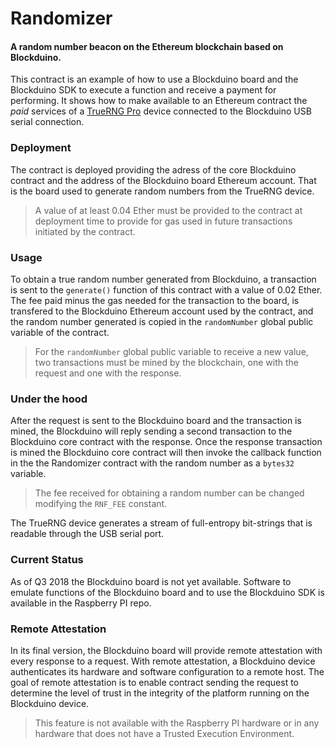 # Randomizer
#### A random number beacon on the Ethereum blockchain based on Blockduino. 

This contract is an example of how to use a Blockduino board and the Blockduino SDK to execute a function and receive a payment for performing. It shows how to make available to an Ethereum contract the _paid_ services of a [TrueRNG Pro](http://ubld.it/products/truerngpro) device connected to the Blockduino USB serial connection.

### Deployment
The contract is deployed providing the adress of the core Blockduino contract and the address of the Blockduino board Ethereum account. That is the board used to generate random numbers from the TrueRNG device.
> A value of at least 0.04 Ether must be provided to the contract at deployment time to provide for gas used in future transactions initiated by the contract.

### Usage
To obtain a true random number generated from Blockduino, a transaction is sent to the `generate()` function of this contract with a value of 0.02 Ether. The fee paid minus the gas needed for the transaction to the board, is transfered to the Blockduino Ethereum account used by the contract, and the random number generated is copied in the `randomNumber` global public variable of the contract.
> For the `randomNumber` global public variable  to receive a new value, two transactions must be mined by the blockchain, one with the request and one with the response.
### Under the hood
After the request is sent to the Blockduino board and the transaction is mined, the Blockduino will reply sending a second transaction to the Blockduino core contract with the response. Once the response transaction is mined the Blockduino core contract will then invoke the callback function in the the Randomizer contract with the random number as a `bytes32` variable.

> The fee received for obtaining a random number can be changed modifying the `RNF_FEE` constant.

The TrueRNG device generates a stream of full-entropy bit-strings that is readable through the USB serial port. 

### Current Status
As of Q3 2018 the Blockduino board is not yet available. Software to emulate functions of the Blockduino board and to use the Blockduino SDK is available in the Raspberry PI repo.

### Remote Attestation
In its final version, the Blockduino board will provide remote attestation with every response to a request. With remote attestation, a Blockduino device authenticates its hardware and software configuration to a remote host. The goal of remote attestation is to enable contract sending the request to determine the level of trust in the integrity of the platform running on the Blockduino device.

> This feature is not available with the Raspberry PI hardware or in any hardware that does not have a Trusted Execution Environment.

